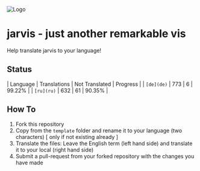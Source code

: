 ![Logo](https://raw.githubusercontent.com/Zefau/ioBroker.jarvis/master/admin/jarvis.png)

# jarvis - just another remarkable vis

Help translate jarvis to your language!

## Status
| Language | Translations | Not Translated | Progress |
| `[de](de)` | 773 | 6 | 99.22% |
| `[ru](ru)` | 632 | 61 | 90.35% |


## How To

1. Fork this repository
2. Copy from the `template` folder and rename it to your language (two characters) [ only if not existing already ]
3. Translate the files: Leave the English term (left hand side) and translate it to your local (right hand side)
4. Submit a pull-request from your forked repository with the changes you have made
